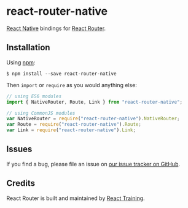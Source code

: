 # react-router-native

[React Native](https://facebook.github.io/react-native/) bindings for [React Router](https://reacttraining.com/react-router).

## Installation

Using [npm](https://www.npmjs.com/):

    $ npm install --save react-router-native

Then `import` or `require` as you would anything else:

```js
// using ES6 modules
import { NativeRouter, Route, Link } from "react-router-native";

// using CommonJS modules
var NativeRouter = require("react-router-native").NativeRouter;
var Route = require("react-router-native").Route;
var Link = require("react-router-native").Link;
```

## Issues

If you find a bug, please file an issue on [our issue tracker on GitHub](https://github.com/ReactTraining/react-router/issues).

## Credits

React Router is built and maintained by [React Training](https://reacttraining.com).
